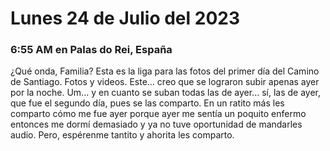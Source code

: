 # Lunes 24 de Julio del 2023

### 6:55 AM en Palas do Rei, España

¿Qué onda, Familia? Esta es la liga para las fotos del primer día del Camino de Santiago. Fotos y videos. Este... creo que se lograron subir apenas ayer por la noche. Um... y en cuanto se suban todas las de ayer... sí, las de ayer, que fue el segundo día, pues se las comparto. En un ratito más les comparto cómo me fue ayer porque ayer me sentía un poquito enfermo entonces me dormí demasiado y ya no tuve oportunidad de mandarles audio. Pero, espérenme tantito y ahorita les comparto.
